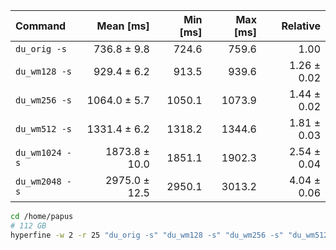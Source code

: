 | Command | Mean [ms] | Min [ms] | Max [ms] | Relative |
|:---|---:|---:|---:|---:|
| `du_orig -s` | 736.8 ± 9.8 | 724.6 | 759.6 | 1.00 |
| `du_wm128 -s` | 929.4 ± 6.2 | 913.5 | 939.6 | 1.26 ± 0.02 |
| `du_wm256 -s` | 1064.0 ± 5.7 | 1050.1 | 1073.9 | 1.44 ± 0.02 |
| `du_wm512 -s` | 1331.4 ± 6.2 | 1318.2 | 1344.6 | 1.81 ± 0.03 |
| `du_wm1024 -s` | 1873.8 ± 10.0 | 1851.1 | 1902.3 | 2.54 ± 0.04 |
| `du_wm2048 -s` | 2975.0 ± 12.5 | 2950.1 | 3013.2 | 4.04 ± 0.06 |


```bash
cd /home/papus
# 112 GB
hyperfine -w 2 -r 25 "du_orig -s" "du_wm128 -s" "du_wm256 -s" "du_wm512 -s" "du_wm1024 -s" "du_wm2048 -s"
```
